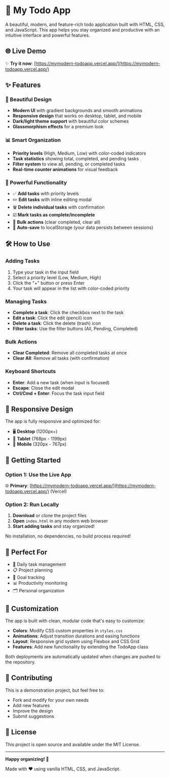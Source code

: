 # 🎯 My Todo App

A beautiful, modern, and feature-rich todo application built with HTML, CSS, and JavaScript. This app helps you stay organized and productive with an intuitive interface and powerful features.

## 🌐 Live Demo

✨ **Try it now**: [https://mymodern-todoapp.vercel.app/](https://mymodern-todoapp.vercel.app/)

## ✨ Features

### 🎨 Beautiful Design
- **Modern UI** with gradient backgrounds and smooth animations
- **Responsive design** that works on desktop, tablet, and mobile
- **Dark/light theme support** with beautiful color schemes
- **Glassmorphism effects** for a premium look

### 📊 Smart Organization
- **Priority levels** (High, Medium, Low) with color-coded indicators
- **Task statistics** showing total, completed, and pending tasks
- **Filter system** to view all, pending, or completed tasks
- **Real-time counter animations** for visual feedback

### 🚀 Powerful Functionality
- ✅ **Add tasks** with priority levels
- ✏️ **Edit tasks** with inline editing modal
- 🗑️ **Delete individual tasks** with confirmation
- ☑️ **Mark tasks as complete/incomplete**
- 🧹 **Bulk actions** (clear completed, clear all)
- 💾 **Auto-save** to localStorage (your data persists between sessions)

## 🛠️ How to Use

### Adding Tasks
1. Type your task in the input field
2. Select a priority level (Low, Medium, High)
3. Click the "+" button or press Enter
4. Your task will appear in the list with color-coded priority

### Managing Tasks
- **Complete a task**: Click the checkbox next to the task
- **Edit a task**: Click the edit (pencil) icon
- **Delete a task**: Click the delete (trash) icon
- **Filter tasks**: Use the filter buttons (All, Pending, Completed)

### Bulk Actions
- **Clear Completed**: Remove all completed tasks at once
- **Clear All**: Remove all tasks (with confirmation)

### Keyboard Shortcuts
- **Enter**: Add a new task (when input is focused)
- **Escape**: Close the edit modal
- **Ctrl/Cmd + Enter**: Focus the task input field

## 📱 Responsive Design

The app is fully responsive and optimized for:
- 🖥️ **Desktop** (1200px+)
- 📱 **Tablet** (768px - 1199px)
- 📲 **Mobile** (320px - 767px)
## 🚀 Getting Started

### Option 1: Use the Live App
🌐 **Primary**: [https://mymodern-todoapp.vercel.app/](https://mymodern-todoapp.vercel.app/) (Vercel)  

### Option 2: Run Locally
1. **Download** or clone the project files
2. **Open** `index.html` in any modern web browser
3. **Start adding tasks** and stay organized!

No installation, no dependencies, no build process required!
## 🎯 Perfect For

- 📝 Daily task management
- 📋 Project planning
- 🎯 Goal tracking
- 📊 Productivity monitoring
- 🗂️ Personal organization

## 🔧 Customization

The app is built with clean, modular code that's easy to customize:

- **Colors**: Modify CSS custom properties in `styles.css`
- **Animations**: Adjust transition durations and easing functions
- **Layout**: Responsive grid system using Flexbox and CSS Grid
- **Features**: Add new functionality by extending the TodoApp class

Both deployments are automatically updated when changes are pushed to the repository.

## 🤝 Contributing

This is a demonstration project, but feel free to:
- Fork and modify for your own needs
- Add new features
- Improve the design
- Submit suggestions

## 📄 License

This project is open source and available under the MIT License.

---

**Happy organizing! 🎉**

Made with ❤️ using vanilla HTML, CSS, and JavaScript.
